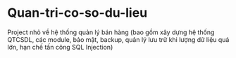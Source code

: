 # Quan-tri-co-so-du-lieu
Project nhỏ về hệ thống quản lý bán hàng (bao gồm xây dựng hệ thống QTCSDL, các module, bảo mật, backup, quản lý lưu trữ khi lượng dữ liệu quá lớn, hạn chế tấn công SQL Injection)
